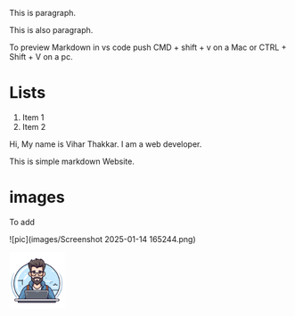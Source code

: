

  This is paragraph.

  This is also paragraph.

  To preview Markdown in vs code push CMD + shift + v on a Mac or CTRL + Shift + V on a pc.



  # Lists

  1. Item 1
  2. Item 2
  

 Hi, My name is Vihar Thakkar. I am a web developer. 

 This is simple markdown Website.

  # images

  To add

  ![pic](images/Screenshot 2025-01-14 165244.png)

  <img src="images/Screenshot 2025-01-14 165244.png" width= "100">

